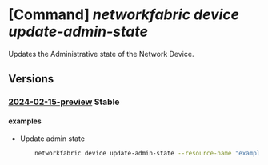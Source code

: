 # [Command] _networkfabric device update-admin-state_

Updates the Administrative state of the Network Device.

## Versions

### [2024-02-15-preview](/Resources/mgmt-plane/L3N1YnNjcmlwdGlvbnMve30vcmVzb3VyY2Vncm91cHMve30vcHJvdmlkZXJzL21pY3Jvc29mdC5tYW5hZ2VkbmV0d29ya2ZhYnJpYy9uZXR3b3JrZGV2aWNlcy97fS91cGRhdGVhZG1pbmlzdHJhdGl2ZXN0YXRl/2024-02-15-preview.xml) **Stable**

<!-- mgmt-plane /subscriptions/{}/resourcegroups/{}/providers/microsoft.managednetworkfabric/networkdevices/{}/updateadministrativestate 2024-02-15-preview -->

#### examples

- Update admin state
    ```bash
        networkfabric device update-admin-state --resource-name "example-device-name" --resource-group "example-RG" --state "UnderMaintenance"
    ```
